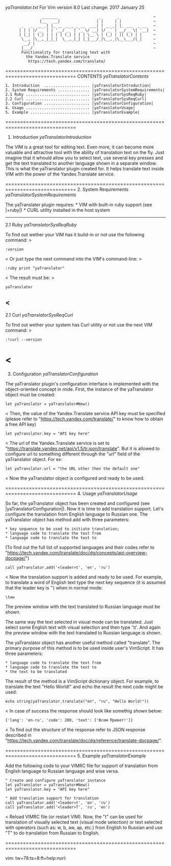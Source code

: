 *yaTranslator.txt*	For Vim version 8.0	Last change: 2017 January 25

                    _______                  _       _               ~
                   |__   __|                | |     | |              ~
           _   _  __ _| |_ __ __ _ _ __  ___| | __ _| |_ ___  _ __   ~
          | | | |/ _` | | '__/ _` | '_ \/ __| |/ _` | __/ _ \| '__|  ~
          | |_| | (_| | | | | (_| | | | \__ \ | (_| | || (_) | |     ~
           \__, |\__,_|_|_|  \__,_|_| |_|___/_|\__,_|\__\___/|_|     ~
            __/ |                                                    ~
           |___/                                                     ~
		   Functionality for translating text with 
			 the Yandex.Translate service
		      https://tech.yandex.com/translate/

==============================================================================
CONTENTS                                                *yaTranslatorContents*

	1. Introduction  .................... |yaTranslatorIntroduction|  
	2. System Requirements .............. |yaTranslatorSystemRequirements|
	2.1 Ruby ............................ |yaTranslatorSysReqRuby|
	2.2 Curl ............................ |yaTranslatorSysReqCurl|
	3. Configuration .................... |yaTranslatorConfiguration|
	4. Usage ............................ |yaTranslatorUsage|
	5. Example .......................... |yaTranslatorExample|

==============================================================================
1. Introduction                                     *yaTranslatorIntroduction*

The VIM is a great tool for editing text. Even more, it can become more
valuable and attractive tool with the ability of translation text on the fly.
Just imagine that it whould allow you to select text, use several key presses
and get the text translated to another language shown in a separate window.
This is what the yaTranslator plugin created for. It helps translate text
inside VIM with the power of the Yandex.Translate service.

==============================================================================
2. System Requirements                        *yaTranslatorSystemRequirements*

The yaTranslater plugin requires:
	* VIM with built-in ruby support (see |+ruby|)
	* CURL utility installed in the host system

------------------------------------------------------------------------------
2.1 Ruby                                              *yaTranslatorSysReqRuby*

To find out wether your VIM has it build-in or not use the following command: >

	:version 
<
Or just type the next command into the VIM's command-line: >

	:ruby print "yaTranslator"
<
The result must be: >

	yaTranslator
<
------------------------------------------------------------------------------
2.1 Curl                                              *yaTranslatorSysReqCurl*

To find out wether your system has Curl utility or not use the next 
VIM command: >

	:!curl --version
< 
==============================================================================
3. Configuration                                   *yaTranslatorConfiguration* 

The yaTranslator plugin's configuration interface is implemented with the 
object-oriented concept in mide. First, the instance of the yaTranslator
object must be created:
>
	let yaTranslator = yaTranslator#New()
<
Then, the value of the Yandex.Translate service API key must be specified
(please refer to "https://tech.yandex.com/translate/" to know how to obtain
a free API key)
>
	let yaTranslator.key = "API key here"
<
The url of the Yandex.Translate service is set to
"https://translate.yandex.net/api/v1.5/tr.json/translate". But it is allowed
to configure url to something different through the "url" field of the
yaTranslator object. For ex:
>
	let yaTranslator.url = "the URL other then the default one"
<
Now the yaTranslator object is configured and ready to be used.

==============================================================================
4. Usage                                                   *yaTranslatorUsage*

So far, the yaTranslator object has been created and configured (see
|yaTranslatorConfiguration|). Now it is time to add translation support.
Let's configure the translation from English language to Russian one.  The
yaTranslator object has method add with three parameters: 

	* key sequence to be used to initiate translation; 
	* language code to translate the text from
	* language code to translate the text to

(To find out the full list of supported languages and their codes refer to
"https://tech.yandex.com/translate/doc/dg/concepts/api-overview-docpage/")
>
	call yaTranslator.add('<leader>t', 'en', 'ru')
<
Now the translation support is added and ready to be used.  For example, to
translate a word of English text type the next key sequence (it is assumed
that the leader key is '\') when in normal mode:
>
	\taw
>
The preview window with the text translated to Russian language must be shown.

The same way the text selected in visual mode can be translated. Just select
some English text with visual selection and then type '\t'. And again the
preview window with the text translated to Russian language is shown.

The yaTranslator object has another useful method called "translate".  The
primary purpose of this method is to be used inside user's VimScript.  It has
three parameters:

	* language code to translate the text from
	* language code to translate the text to
	* the text to be translated

The result of the method is a VimScript dictionary object. For example, to
translate the text "Hello World!" and echo the result the next code might be
used:
>
	echo string(yaTranslator.translate("en", "ru", "Hello World!")) 
<
In case of success the response should look like somethig shown below:
>
	{'lang': 'en-ru', 'code': 200, 'text': ['Всем Привет!']} 
<
To find out the structure of the response refer to JSON response described in
"https://tech.yandex.com/translate/doc/dg/reference/translate-docpage/".

==============================================================================
5. Example                                               *yaTranslatorExample*

Add the following code to your VIMRC file for support of translation from
English language to Russian language and wise versa.
>
	" Create and configure yaTranslator instance
	let yaTranslator = yaTranslator#New()
	let yaTranslator.key = "API key here"

	" Add translation support for translation 
	call yaTranslator.add('<leader>t', 'en', 'ru')
	call yaTranslator.add('<leader>T', 'ru', 'en')
<
Reload VIMRC file (or restart VIM). Now, the "<leader>t" can be used for
translation of visually selected text (visual mode selection) or text selected
with operators (such as: w, b, aw, ap, etc.) from English to Russian and use
"<leader>T" to do translation from Russian to English.

==============================================================================

 vim: tw=78:ts=8:ft=help:norl:
